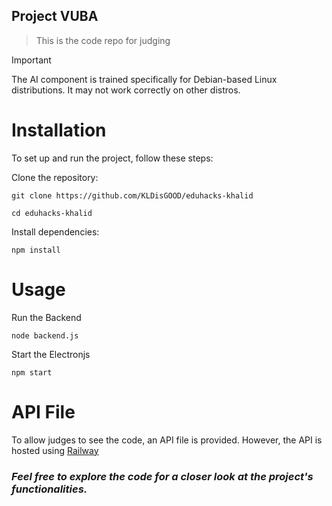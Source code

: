 
## Project VUBA

> This is the code repo for judging

> [!important]
> The AI component is trained specifically for Debian-based Linux distributions. It may not work correctly on other distros.


# Installation
To set up and run the project, follow these steps:

Clone the repository:

```
git clone https://github.com/KLDisGOOD/eduhacks-khalid
```
```
cd eduhacks-khalid
```
Install dependencies:
```
npm install
```
# Usage
Run the Backend
```
node backend.js
```
Start the Electronjs
```
npm start
```


# API File
To allow judges to see the code, an API file is provided. However, the API is hosted using [Railway](railway.app)




### ___Feel free to explore the code for a closer look at the project's functionalities.___
